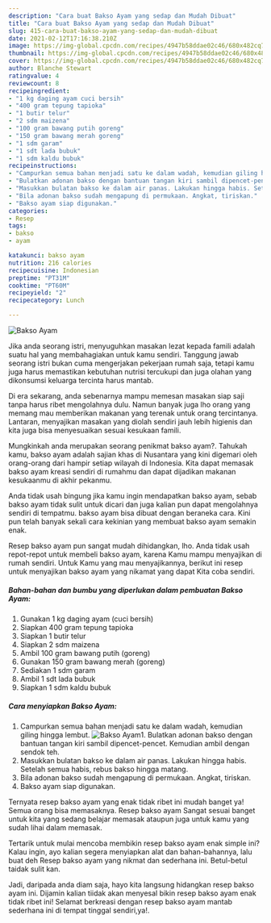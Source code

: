 ```yaml
---
description: "Cara buat Bakso Ayam yang sedap dan Mudah Dibuat"
title: "Cara buat Bakso Ayam yang sedap dan Mudah Dibuat"
slug: 415-cara-buat-bakso-ayam-yang-sedap-dan-mudah-dibuat
date: 2021-02-12T17:16:38.210Z
image: https://img-global.cpcdn.com/recipes/4947b58ddae02c46/680x482cq70/bakso-ayam-foto-resep-utama.jpg
thumbnail: https://img-global.cpcdn.com/recipes/4947b58ddae02c46/680x482cq70/bakso-ayam-foto-resep-utama.jpg
cover: https://img-global.cpcdn.com/recipes/4947b58ddae02c46/680x482cq70/bakso-ayam-foto-resep-utama.jpg
author: Blanche Stewart
ratingvalue: 4
reviewcount: 8
recipeingredient:
- "1 kg daging ayam cuci bersih"
- "400 gram tepung tapioka"
- "1 butir telur"
- "2 sdm maizena"
- "100 gram bawang putih goreng"
- "150 gram bawang merah goreng"
- "1 sdm garam"
- "1 sdt lada bubuk"
- "1 sdm kaldu bubuk"
recipeinstructions:
- "Campurkan semua bahan menjadi satu ke dalam wadah, kemudian giling hingga lembut."
- "Bulatkan adonan bakso dengan bantuan tangan kiri sambil dipencet-pencet. Kemudian ambil dengan sendok teh."
- "Masukkan bulatan bakso ke dalam air panas. Lakukan hingga habis. Setelah semua habis, rebus bakso hingga matang."
- "Bila adonan bakso sudah mengapung di permukaan. Angkat, tiriskan."
- "Bakso ayam siap digunakan."
categories:
- Resep
tags:
- bakso
- ayam

katakunci: bakso ayam 
nutrition: 216 calories
recipecuisine: Indonesian
preptime: "PT31M"
cooktime: "PT60M"
recipeyield: "2"
recipecategory: Lunch

---
```



![Bakso Ayam](https://img-global.cpcdn.com/recipes/4947b58ddae02c46/680x482cq70/bakso-ayam-foto-resep-utama.jpg)

Jika anda seorang istri, menyuguhkan masakan lezat kepada famili adalah suatu hal yang membahagiakan untuk kamu sendiri. Tanggung jawab seorang istri bukan cuma mengerjakan pekerjaan rumah saja, tetapi kamu juga harus memastikan kebutuhan nutrisi tercukupi dan juga olahan yang dikonsumsi keluarga tercinta harus mantab.

Di era  sekarang, anda sebenarnya mampu memesan masakan siap saji tanpa harus ribet mengolahnya dulu. Namun banyak juga lho orang yang memang mau memberikan makanan yang terenak untuk orang tercintanya. Lantaran, menyajikan masakan yang diolah sendiri jauh lebih higienis dan kita juga bisa menyesuaikan sesuai kesukaan famili. 



Mungkinkah anda merupakan seorang penikmat bakso ayam?. Tahukah kamu, bakso ayam adalah sajian khas di Nusantara yang kini digemari oleh orang-orang dari hampir setiap wilayah di Indonesia. Kita dapat memasak bakso ayam kreasi sendiri di rumahmu dan dapat dijadikan makanan kesukaanmu di akhir pekanmu.

Anda tidak usah bingung jika kamu ingin mendapatkan bakso ayam, sebab bakso ayam tidak sulit untuk dicari dan juga kalian pun dapat mengolahnya sendiri di tempatmu. bakso ayam bisa dibuat dengan beraneka cara. Kini pun telah banyak sekali cara kekinian yang membuat bakso ayam semakin enak.

Resep bakso ayam pun sangat mudah dihidangkan, lho. Anda tidak usah repot-repot untuk membeli bakso ayam, karena Kamu mampu menyajikan di rumah sendiri. Untuk Kamu yang mau menyajikannya, berikut ini resep untuk menyajikan bakso ayam yang nikamat yang dapat Kita coba sendiri.

<!--inarticleads1-->

##### Bahan-bahan dan bumbu yang diperlukan dalam pembuatan Bakso Ayam:

1. Gunakan 1 kg daging ayam (cuci bersih)
1. Siapkan 400 gram tepung tapioka
1. Siapkan 1 butir telur
1. Siapkan 2 sdm maizena
1. Ambil 100 gram bawang putih (goreng)
1. Gunakan 150 gram bawang merah (goreng)
1. Sediakan 1 sdm garam
1. Ambil 1 sdt lada bubuk
1. Siapkan 1 sdm kaldu bubuk




<!--inarticleads2-->

##### Cara menyiapkan Bakso Ayam:

1. Campurkan semua bahan menjadi satu ke dalam wadah, kemudian giling hingga lembut.
<img src="https://img-global.cpcdn.com/steps/09820af457f9dd94/160x128cq70/bakso-ayam-langkah-memasak-1-foto.jpg" alt="Bakso Ayam">1. Bulatkan adonan bakso dengan bantuan tangan kiri sambil dipencet-pencet. Kemudian ambil dengan sendok teh.
1. Masukkan bulatan bakso ke dalam air panas. Lakukan hingga habis. Setelah semua habis, rebus bakso hingga matang.
1. Bila adonan bakso sudah mengapung di permukaan. Angkat, tiriskan.
1. Bakso ayam siap digunakan.




Ternyata resep bakso ayam yang enak tidak ribet ini mudah banget ya! Semua orang bisa memasaknya. Resep bakso ayam Sangat sesuai banget untuk kita yang sedang belajar memasak ataupun juga untuk kamu yang sudah lihai dalam memasak.

Tertarik untuk mulai mencoba membikin resep bakso ayam enak simple ini? Kalau ingin, ayo kalian segera menyiapkan alat dan bahan-bahannya, lalu buat deh Resep bakso ayam yang nikmat dan sederhana ini. Betul-betul taidak sulit kan. 

Jadi, daripada anda diam saja, hayo kita langsung hidangkan resep bakso ayam ini. Dijamin kalian tiidak akan menyesal bikin resep bakso ayam enak tidak ribet ini! Selamat berkreasi dengan resep bakso ayam mantab sederhana ini di tempat tinggal sendiri,ya!.

